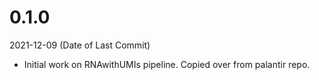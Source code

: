 # 0.1.0
2021-12-09 (Date of Last Commit)

* Initial work on RNAwithUMIs pipeline. Copied over from palantir repo.
